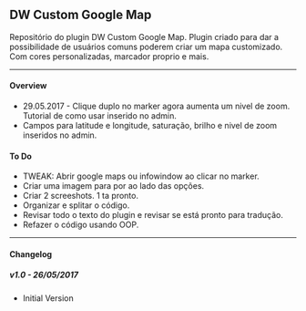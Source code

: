 ## DW Custom Google Map
Repositório do plugin DW Custom Google Map.
Plugin criado para dar a possibilidade de usuários comuns poderem criar um mapa customizado. Com cores personalizadas, marcador proprio e mais.

---

#### Overview
* 29.05.2017 - Clique duplo no marker agora aumenta um nivel de zoom. Tutorial de como usar inserido no admin.
* Campos para latitude e longitude, saturação, brilho e nivel de zoom inseridos no admin.

#### To Do
* TWEAK: Abrir google maps ou infowindow ao clicar no marker.
* Criar uma imagem para por ao lado das opções.
* Criar 2 screeshots. 1 ta pronto.
* Organizar e splitar o código.
* Revisar todo o texto do plugin e revisar se está pronto para tradução.
* Refazer o código usando OOP.

---

#### Changelog
##### v1.0 - 26/05/2017
* Initial Version
